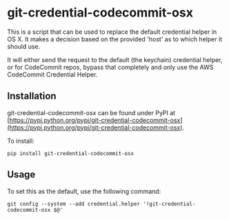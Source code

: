 # git-credential-codecommit-osx
This is a script that can be used to replace the default credential helper in OS X. It makes a decision based on the provided 'host' as to which helper it should use.

It will either send the request to the default (the keychain) credential helper, or for CodeCommit repos, bypass that completely and only use the AWS CodeCommit Credential Helper.

## Installation

git-credential-codecommit-osx can be found under PyPI at [https://pypi.python.org/pypi/git-credential-codecommit-osx](https://pypi.python.org/pypi/git-credential-codecommit-osx).

To install:

    pip install git-credential-codecommit-osx

## Usage

To set this as the default, use the following command:

    git config --system --add credential.helper '!git-credential-codecommit-osx $@'
